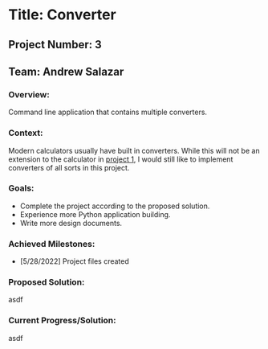 # Title: Converter
## Project Number: 3
## Team: Andrew Salazar 
### Overview: 
Command line application that contains multiple converters. 
### Context:
Modern calculators usually have built in converters. While this will not
be an extension to the calculator in [project 1](../Proj1%20-%20CalculatorNoGUI/),
I would still like to implement converters of all sorts in this project. 
### Goals:
- Complete the project according to the proposed solution.
- Experience more Python application building.
- Write more design documents.
### Achieved Milestones:
- [5/28/2022] Project files created
### Proposed Solution:
asdf
### Current Progress/Solution:
asdf